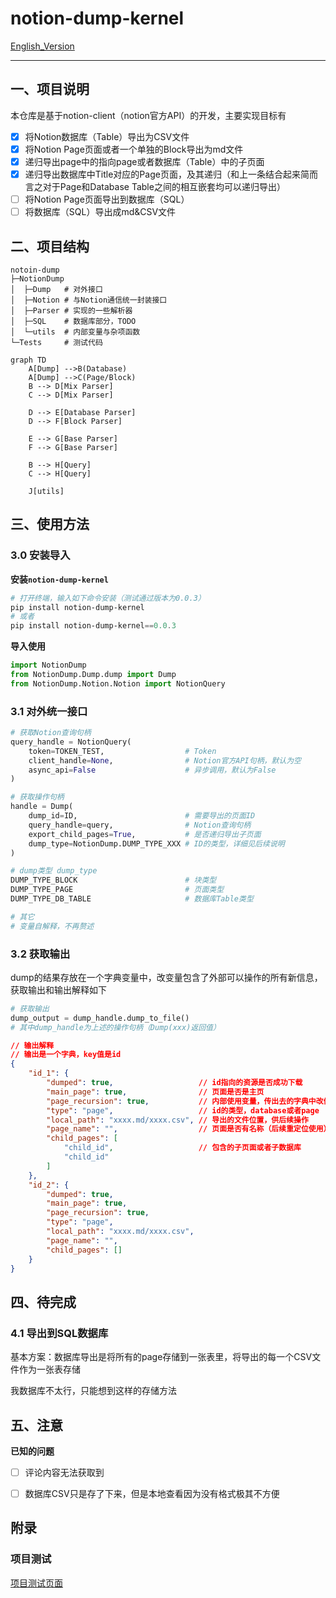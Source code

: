 # notion-dump-kernel

[English_Version](https://github.com/delta1037/notion-dump/blob/main/README_En.md)

------

## 一、项目说明

本仓库是基于notion-client（notion官方API）的开发，主要实现目标有

- [x] 将Notion数据库（Table）导出为CSV文件
- [x] 将Notion Page页面或者一个单独的Block导出为md文件
- [x] 递归导出page中的指向page或者数据库（Table）中的子页面
- [x] 递归导出数据库中Title对应的Page页面，及其递归（和上一条结合起来简而言之对于Page和Database Table之间的相互嵌套均可以递归导出）
- [ ] 将Notion Page页面导出到数据库（SQL）
- [ ] 将数据库（SQL）导出成md&CSV文件

## 二、项目结构

```shell
notoin-dump
├─NotionDump
│  ├─Dump   # 对外接口
│  ├─Notion # 与Notion通信统一封装接口
│  ├─Parser # 实现的一些解析器
│  ├─SQL    # 数据库部分，TODO
│  └─utils  # 内部变量与杂项函数
└─Tests 	# 测试代码
```

```mermaid
graph TD
    A[Dump] -->B(Database)
    A[Dump] -->C(Page/Block)
    B --> D[Mix Parser]
    C --> D[Mix Parser]

    D --> E[Database Parser]
    D --> F[Block Parser]

    E --> G[Base Parser]
    F --> G[Base Parser]

    B --> H[Query]
    C --> H[Query]
    
    J[utils]
```



## 三、使用方法

### 3.0 安装导入

**安装`notion-dump-kernel`**

```powershell
# 打开终端，输入如下命令安装（测试通过版本为0.0.3）
pip install notion-dump-kernel
# 或者
pip install notion-dump-kernel==0.0.3
```

**导入使用**

```python
import NotionDump
from NotionDump.Dump.dump import Dump
from NotionDump.Notion.Notion import NotionQuery
```



### 3.1 对外统一接口

```python
# 获取Notion查询句柄
query_handle = NotionQuery(
    token=TOKEN_TEST,                  # Token
    client_handle=None,                # Notion官方API句柄，默认为空
    async_api=False                    # 异步调用，默认为False
)

# 获取操作句柄
handle = Dump(
    dump_id=ID,                        # 需要导出的页面ID
    query_handle=query,                # Notion查询句柄
    export_child_pages=True, 		   # 是否递归导出子页面
    dump_type=NotionDump.DUMP_TYPE_XXX # ID的类型，详细见后续说明
)

# dump类型 dump_type
DUMP_TYPE_BLOCK						   # 块类型
DUMP_TYPE_PAGE						   # 页面类型
DUMP_TYPE_DB_TABLE                     # 数据库Table类型

# 其它
# 变量自解释，不再赘述
```



### 3.2 获取输出

dump的结果存放在一个字典变量中，改变量包含了外部可以操作的所有新信息，获取输出和输出解释如下

```python
# 获取输出
dump_output = dump_handle.dump_to_file()
# 其中dump_handle为上述的操作句柄（Dump(xxx)返回值）
```

```json
// 输出解释
// 输出是一个字典，key值是id
{
    "id_1": {
        "dumped": true,			          // id指向的资源是否成功下载
        "main_page": true,		          // 页面是否是主页
        "page_recursion": true,           // 内部使用变量，传出去的字典中改值均为true
        "type": "page",                   // id的类型，database或者page
        "local_path": "xxxx.md/xxxx.csv", // 导出的文件位置，供后续操作
        "page_name": "",                  // 页面是否有名称（后续重定位使用）
        "child_pages": [
            "child_id",                   // 包含的子页面或者子数据库
            "child_id"
        ]
    },
    "id_2": {
        "dumped": true,			          
        "main_page": true,		          
        "page_recursion": true,           
        "type": "page",                   
        "local_path": "xxxx.md/xxxx.csv", 
        "page_name": "",                  
        "child_pages": []
    }
}
```



## 四、待完成

### 4.1 导出到SQL数据库

基本方案：数据库导出是将所有的page存储到一张表里，将导出的每一个CSV文件作为一张表存储

我数据库不太行，只能想到这样的存储方法



## 五、注意

**已知的问题**

- [ ] 评论内容无法获取到
- [ ] 数据库CSV只是存了下来，但是本地查看因为没有格式极其不方便



## 附录

### 项目测试

[项目测试页面](https://delta1037.notion.site/Notion-dump-ed0a3b0f57b34712bc6bafcbdb413d50)
